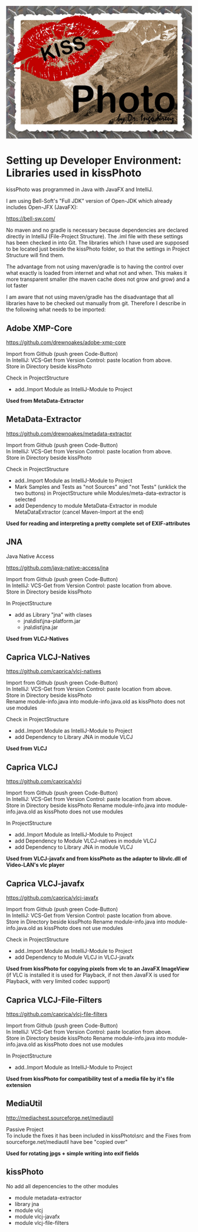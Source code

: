 ![kissPhotoLogo](resources/images/KissPhotoSplash.jpg)

# Setting up Developer Environment: Libraries used in kissPhoto

kissPhoto was programmed in Java with JavaFX and IntelliJ.
  
I am using Bell-Soft's "Full JDK" version of Open-JDK which already includes Open-JFX (JavaFX):

https://bell-sw.com/

No maven and no gradle is necessary because dependencies are declared directly in IntelliJ (File-Project Structure).
The .iml file with these settings has been checked in into Git.
The libraries which I have used are supposed to be located just beside the kissPhoto folder, so that the settings in Project Structure will find them.

The advantage from not using maven/gradle is to having the control over what exactly is loaded from internet and what not and when.
This makes it more transparent smaller (the maven cache does not grow and grow) and a lot faster

I am aware that not using maven/gradle has the disadvantage that all libraries have to be checked out manually from git.
Therefore I describe in the following what needs to be imported:


## Adobe XMP-Core

https://github.com/drewnoakes/adobe-xmp-core

Import from Github (push green Code-Button)      
In IntelliJ: VCS-Get from Version Control: paste location from <green button> above.  
Store in Directory beside kissPhoto

Check in ProjectStructure
* add..Import Module as IntelliJ-Module to Project

**Used from MetaData-Extractor**

## MetaData-Extractor

https://github.com/drewnoakes/metadata-extractor

Import from Github (push green Code-Button)  
In IntelliJ: VCS-Get from Version Control: paste location from <green button> above.  
Store in Directory beside kissPhoto  

Check in ProjectStructure
* add..Import Module as IntelliJ-Module to Project
* Mark Samples and Tests as "not Sources" and "not Tests" (unklick the two buttons) in ProjectStructure while Modules/meta-data-extractor is selected
* add Dependency to module MetaData-Extractor in module MetaDataExtractor (cancel Maven-Import at the end)

**Used for reading and interpreting a pretty complete set of EXIF-attributes**

## JNA

Java Native Access

https://github.com/java-native-access/jna

Import from Github (push green Code-Button)  
In IntelliJ: VCS-Get from Version Control: paste location from <green button> above.  
Store in Directory beside kissPhoto

In ProjectStructure
* add as Library "jna" with clases
  * jna\dist\jna-platform.jar
  * jna\dist\jna.jar

**Used from VLCJ-Natives**

## Caprica VLCJ-Natives

https://github.com/caprica/vlcj-natives

Import from Github (push green Code-Button)  
In IntelliJ: VCS-Get from Version Control: paste location from <green button> above.  
Store in Directory beside kissPhoto  
Rename module-info.java into module-info.java.old as kissPhoto does not use modules

Check in ProjectStructure
* add..Import Module as IntelliJ-Module to Project
* add Dependency to Library JNA in module VLCJ

**Used from VLCJ**

## Caprica VLCJ

https://github.com/caprica/vlcj

Import from Github (push green Code-Button)  
In IntelliJ: VCS-Get from Version Control: paste location from <green button> above.  
Store in Directory beside kissPhoto
Rename module-info.java into module-info.java.old as kissPhoto does not use modules

In ProjectStructure
* add..Import Module as IntelliJ-Module to Project
* add Dependency to Module VLCJ-natives in module VLCJ
* add Dependency to Library JNA in module VLCJ

**Used from VLCJ-javafx and from kissPhoto as the adapter to libvlc.dll of Video-LAN's vlc player**

## Caprica VLCJ-javafx

https://github.com/caprica/vlcj-javafx

Import from Github (push green Code-Button)  
In IntelliJ: VCS-Get from Version Control: paste location from <green button> above.  
Store in Directory beside kissPhoto
Rename module-info.java into module-info.java.old as kissPhoto does not use modules

Check in ProjectStructure
* add..Import Module as IntelliJ-Module to Project
* add Dependency to Module VLCJ in VLCJ-javafx

**Used from kissPhoto for copying pixels from vlc to an JavaFX ImageView**
(if VLC is installed it is used for Playback, if not then JavaFX is used for Playback, with very limited codec support)

## Caprica VLCJ-File-Filters

https://github.com/caprica/vlcj-file-filters

Import from Github (push green Code-Button)  
In IntelliJ: VCS-Get from Version Control: paste location from <green button> above.  
Store in Directory beside kissPhoto
Rename module-info.java into module-info.java.old as kissPhoto does not use modules

In ProjectStructure
* add..Import Module as IntelliJ-Module to Project

**Used from kissPhoto for compatibility test of a media file by it's file extension**

## MediaUtil

http://mediachest.sourceforge.net/mediautil

Passive Project  
To include the fixes it has been included in kissPhoto\src and the Fixes from sourceforge.net/mediautil have bee "copied over"

**Used for rotating jpgs + simple writing into exif fields**

## kissPhoto
No add all depencencies to the other modules
* module metadata-extractor
* library jna
* module vlcj
* module vlcj-javafx
* module vlcj-file-filters

